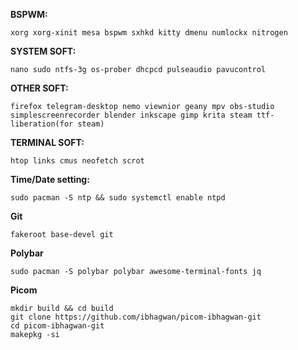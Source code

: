 **BSPWM:**  
```
xorg xorg-xinit mesa bspwm sxhkd kitty dmenu numlockx nitrogen
```  

**SYSTEM SOFT:**  
```
nano sudo ntfs-3g os-prober dhcpcd pulseaudio pavucontrol
``` 

**OTHER SOFT:**  
```
firefox telegram-desktop nemo viewnior geany mpv obs-studio simplescreenrecorder blender inkscape gimp krita steam ttf-liberation(for steam)
```  

**TERMINAL SOFT:**  
```
htop links cmus neofetch scrot
```  
  
**Time/Date setting:**  
```
sudo pacman -S ntp && sudo systemctl enable ntpd
```  

**Git**  
```
fakeroot base-devel git
```  

**Polybar**  
```
sudo pacman -S polybar polybar awesome-terminal-fonts jq
```  

**Picom**
```
mkdir build && cd build  
git clone https://github.com/ibhagwan/picom-ibhagwan-git  
cd picom-ibhagwan-git  
makepkg -si  
```